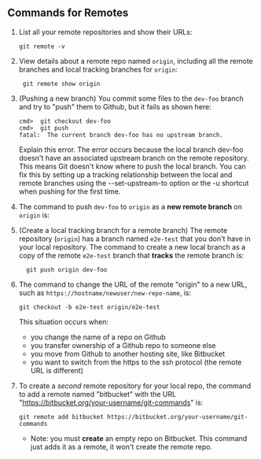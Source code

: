 ## Commands for Remotes


1. List all your remote repositories and show their URLs:
   ```
   git remote -v

   ```

2. View details about a remote repo named `origin`, including all the remote branches and local tracking branches for `origin`:
   ```
	git remote show origin
   ```

3. (Pushing a new branch) You commit some files to the `dev-foo` branch and try to "push" them to Github, but it fails as shown here:

   ```
   cmd>  git checkout dev-foo
   cmd>  git push
   fatal:  The current branch dev-foo has no upstream branch.
   ```
   Explain this error.
   The error occurs because the local branch dev-foo doesn't have an associated upstream branch on the remote repository. This means Git doesn't know where to push the local branch. You can fix this by setting up a tracking relationship between the local and remote branches using the --set-upstream-to option or the -u shortcut when pushing for the first time.

4. The command to push `dev-foo` to `origin` as a **new remote branch** on `origin` is:


5. (Create a local tracking branch for a remote branch) The remote repository (`origin`) has a branch named `e2e-test` that you don't have in your local repository.
   The command to create a new local branch as a copy of the remote `e2e-test` branch that **tracks** the remote branch is:
 	```
	  git push origin dev-foo
   ```

6. The command to change the URL of the remote "origin" to a new URL, such as `https://hostname/newuser/new-repo-name`, is:
   ```
   git checkout -b e2e-test origin/e2e-test
   ```
   This situation occurs when:
   - you change the name of a repo on Github
   - you transfer ownership of a Github repo to someone else
   - you move from Github to another hosting site, like Bitbucket
   - you want to switch from the https to the ssh protocol (the remote URL is different)

8. To create a *second* remote repository for your local repo, the command to add a remote named "bitbucket" with the URL "https://bitbucket.org/your-username/git-commands" is:
   ```
   git remote add bitbucket https://bitbucket.org/your-username/git-commands
   ```
   - Note: you must **create** an empty repo on Bitbucket. This command just adds it as a remote, it won't create the remote repo.

